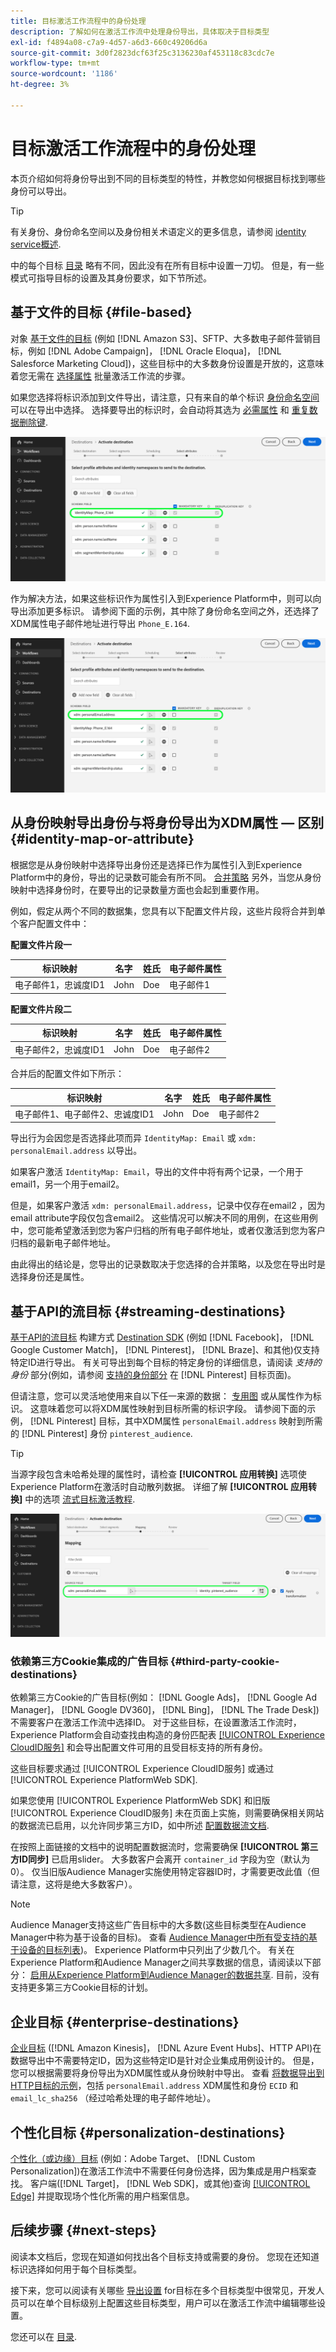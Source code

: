```yaml
---
title: 目标激活工作流程中的身份处理
description: 了解如何在激活工作流中处理身份导出，具体取决于目标类型
exl-id: f4894a08-c7a9-4d57-a6d3-660c49206d6a
source-git-commit: 3d0f2823dcf63f25c3136230af453118c83cdc7e
workflow-type: tm+mt
source-wordcount: '1186'
ht-degree: 3%

---
```


# 目标激活工作流程中的身份处理

本页介绍如何将身份导出到不同的目标类型的特性，并教您如何根据目标找到哪些身份可以导出。

>[!TIP]
>
> 有关身份、身份命名空间以及身份相关术语定义的更多信息，请参阅 [identity service概述](/help/identity-service/home.md).

中的每个目标 [目录](/help/destinations/catalog/overview.md) 略有不同，因此没有在所有目标中设置一刀切。 但是，有一些模式可指导目标的设置及其身份要求，如下节所述。

## 基于文件的目标 {#file-based}

对象 [基于文件的目标](/help/destinations/destination-types.md#file-based) (例如 [!DNL Amazon S3]、SFTP、大多数电子邮件营销目标，例如 [!DNL Adobe Campaign]， [!DNL Oracle Eloqua]， [!DNL Salesforce Marketing Cloud])，这些目标中的大多数身份设置是开放的，这意味着您无需在 [选择属性](/help/destinations/ui/activate-batch-profile-destinations.md#select-attributes) 批量激活工作流的步骤。

如果您选择将标识添加到文件导出，请注意，只有来自的单个标识 [身份命名空间](/help/identity-service/ui/identity-graph-viewer.md#access-identity-graph-viewer) 可以在导出中选择。 选择要导出的标识时，会自动将其选为 [必需属性](/help/destinations/ui/activate-batch-profile-destinations.md#mandatory-attributes) 和 [重复数据删除键](/help/destinations/ui/activate-batch-profile-destinations.md#deduplication-keys).

![选定为强制属性和重复数据删除键的标识。](/help/destinations/assets/how-destinations-work/selected-identity.png)

作为解决方法，如果这些标识作为属性引入到Experience Platform中，则可以向导出添加更多标识。 请参阅下面的示例，其中除了身份命名空间之外，还选择了XDM属性电子邮件地址进行导出 `Phone_E.164`.

![选择导出的电子邮件地址属性示例。](/help/destinations/assets/how-destinations-work/email-selected.png)

## 从身份映射导出身份与将身份导出为XDM属性 — 区别 {#identity-map-or-attribute}

根据您是从身份映射中选择导出身份还是选择已作为属性引入到Experience Platform中的身份，导出的记录数可能会有所不同。 [合并策略](/help/profile/merge-policies/overview.md) 另外，当您从身份映射中选择身份时，在要导出的记录数量方面也会起到重要作用。

例如，假定从两个不同的数据集，您具有以下配置文件片段，这些片段将合并到单个客户配置文件中：

**配置文件片段一**

| 标识映射 | 名字 | 姓氏 | 电子邮件属性 |
|---------|----------|---------|--------|
| 电子邮件1，忠诚度ID1 | John | Doe | 电子邮件1 |


**配置文件片段二**

| 标识映射 | 名字 | 姓氏 | 电子邮件属性 |
|---------|----------|---------|--------|
| 电子邮件2，忠诚度ID1 | John | Doe | 电子邮件2 |

合并后的配置文件如下所示：

| 标识映射 | 名字 | 姓氏 | 电子邮件属性 |
|---------|----------|---------|--------|
| 电子邮件1、电子邮件2、忠诚度ID1 | John | Doe | 电子邮件2 |

导出行为会因您是否选择此项而异 `IdentityMap: Email` 或 `xdm: personalEmail.address` 以导出。

如果客户激活 `IdentityMap: Email`，导出的文件中将有两个记录，一个用于email1，另一个用于email2。

但是，如果客户激活 `xdm: personalEmail.address`，记录中仅存在email2 ，因为email attribute字段仅包含email2。 这些情况可以解决不同的用例，在这些用例中，您可能希望激活到您为客户归档的所有电子邮件地址，或者仅激活到您为客户归档的最新电子邮件地址。

由此得出的结论是，您导出的记录数取决于您选择的合并策略，以及您在导出时是选择身份还是属性。

## 基于API的流目标 {#streaming-destinations}

[基于API的流目标](/help/destinations/destination-types.md#streaming-destination) 构建方式 [Destination SDK](/help/destinations/destination-sdk/overview.md) (例如 [!DNL Facebook]， [!DNL Google Customer Match]， [!DNL Pinterest]， [!DNL Braze]、和其他)仅支持特定ID进行导出。 有关可导出到每个目标的特定身份的详细信息，请阅读 *支持的身份* 部分(例如，请参阅 [支持的身份部分](/help/destinations/catalog/advertising/pinterest.md) 在 [!DNL Pinterest] 目标页面)。

但请注意，您可以灵活地使用来自以下任一来源的数据： [专用图](/help/profile/merge-policies/overview.md#id-stitching) 或从属性作为标识。 这意味着您可以将XDM属性映射到目标所需的标识字段。 请参阅下面的示例， [!DNL Pinterest] 目标，其中XDM属性 `personalEmail.address` 映射到所需的 [!DNL Pinterest] 身份 `pinterest_audience`.

>[!TIP]
>
>当源字段包含未哈希处理的属性时，请检查 **[!UICONTROL 应用转换]** 选项使Experience Platform在激活时自动散列数据。 详细了解 **[!UICONTROL 应用转换]** 中的选项 [流式目标激活教程](/help/destinations/ui/activate-segment-streaming-destinations.md#apply-transformation).

![映射到Pinterest目标的标识字段的电子邮件地址属性示例。](/help/destinations/assets/how-destinations-work/email-mapped-to-identity.png)

### 依赖第三方Cookie集成的广告目标 {#third-party-cookie-destinations}

依赖第三方Cookie的广告目标(例如： [!DNL Google Ads]， [!DNL Google Ad Manager]， [!DNL Google DV360]， [!DNL Bing]， [!DNL The Trade Desk])不需要客户在激活工作流中选择ID。 对于这些目标，在设置激活工作流时，Experience Platform会自动查找由构造的身份匹配表 [[!UICONTROL Experience CloudID服务]](https://experienceleague.adobe.com/docs/id-service/using/intro/overview.html?lang=en) 和会导出配置文件可用的且受目标支持的所有身份。

这些目标要求通过 [!UICONTROL Experience CloudID服务] 或通过 [!UICONTROL Experience PlatformWeb SDK].

如果您使用 [!UICONTROL Experience PlatformWeb SDK] 和旧版 [!UICONTROL Experience CloudID服务] 未在页面上实施，则需要确保相关网站的数据流已启用，以允许同步第三方ID，如中所述 [配置数据流文档](/help/datastreams/configure.md#create).

在按照上面链接的文档中的说明配置数据流时，您需要确保 **[!UICONTROL 第三方ID同步]** 已启用slider。 大多数客户会离开 `container_id` 字段为空（默认为0）。 仅当旧版Audience Manager实施使用特定容器ID时，才需要更改此值（但请注意，这将是绝大多数客户）。

>[!NOTE]
>
>Audience Manager支持这些广告目标中的大多数(这些目标类型在Audience Manager中称为基于设备的目标)。 查看 [Audience Manager中所有受支持的基于设备的目标列表](https://experienceleague.adobe.com/docs/audience-manager/user-guide/features/destinations/device-based/device-based-destinations-list.html?lang=en))。 Experience Platform中只列出了少数几个。 有关在Experience Platform和Audience Manager之间共享数据的信息，请阅读以下部分： [启用从Experience Platform到Audience Manager的数据共享](https://experienceleague.adobe.com/docs/audience-manager/user-guide/implementation-integration-guides/integration-experience-platform/aam-aep-audience-sharing.html?lang=en#enable-aep-to-aam-data). 目前，没有支持更多第三方Cookie目标的计划。

## 企业目标 {#enterprise-destinations}

[企业目标](/help/destinations/destination-types.md#streaming-profile-export) ([!DNL Amazon Kinesis]， [!DNL Azure Event Hubs]、HTTP API)在数据导出中不需要特定ID，因为这些特定ID是针对企业集成用例设计的。 但是，您可以根据需要将身份导出为XDM属性或从身份映射中导出。 查看 [将数据导出到HTTP目标的示例](/help/destinations/catalog/streaming/http-destination.md#exported-data)，包括 `personalEmail.address` XDM属性和身份 `ECID` 和 `email_lc_sha256` （经过哈希处理的电子邮件地址）。

## 个性化目标 {#personalization-destinations}

[个性化（或边缘）目标](/help/destinations/destination-types.md#edge-personalization-destinations) (例如：Adobe Target、 [!DNL Custom Personalization])在激活工作流中不需要任何身份选择，因为集成是用户档案查找。 客户端([!DNL Target]， [!DNL Web SDK]，或其他)查询 [[!UICONTROL Edge]](/help/collection/home.md#edge) 并提取现场个性化所需的用户档案信息。

<!--
![Table with all supported identities](/help/destinations/assets/how-destinations-work/identities-table.png)

-->

## 后续步骤 {#next-steps}

阅读本文档后，您现在知道如何找出各个目标支持或需要的身份。 您现在还知道标识选择如何用于每个目标类型。

接下来，您可以阅读有关哪些 [导出设置](/help/destinations/how-destinations-work/destinations-configurations.md) for目标在多个目标类型中很常见，开发人员可以在单个目标级别上配置这些目标类型，用户可以在激活工作流中编辑哪些设置。

您还可以在 [目录](/help/destinations/catalog/overview.md).
